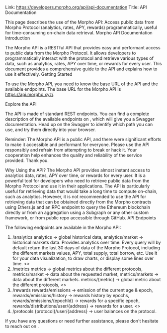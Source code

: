 Link: https://developers.morpho.org/api/api-documentation
Title: API Documentation

This page describes the use of the Morpho API: Access public data from Morpho Protocol (analytics, rates, APY, rewards) programmatically, useful for time-consuming on-chain data retrieval.
Morpho API Documentation
​​
Introduction

The Morpho API is a RESTful API that provides easy and performant access to public data from the Morpho Protocol. It allows developers to programmatically interact with the protocol and retrieve various types of data, such as analytics, rates, APY over time, or rewards for every user. This document provides a comprehensive guide to the API and explains how to use it effectively.
Getting Started

To use the Morpho API, you need to know the base URL of the API and the available endpoints. The base URL for the Morpho API is https://api.morpho.xyz/.

Explore the API

The API is made of standard REST endpoints. You can find a complete description of the available endpoints on , which will give you a Swagger documentation. Head up on the Swagger to identify which path you can use, and try them directly into your browser.

Reminder:
The Morpho API is a public API, and there were significant efforts to make it accessible and performant for everyone. Please use the API responsibly and refrain from attempting to break or hack it. Your cooperation help enhances the quality and reliability of the service provided.
Thank you.

Why Using the API?
The Morpho API provides almost instant access to analytics data, rates, APY over time, or rewards for every user. It is a powerful tool for developers who need to retrieve public data from the Morpho Protocol and use it in their applications. The API is particularly useful for retrieving data that would take a long time to compute on-chain, such as analytics.
However, it is not recommended to use the API for retrieving data that can be obtained directly from the Morpho contracts using Ethers.js and an RPC endpoint to query the Ethereum blockchain directly or from an aggregation using a Subgraph or any other custom framework, or from public repo accessible through GitHub.
API Endpoints

The following endpoints are available in the Morpho API:

1. /analytics
   analytics -> global historical data,
   analytics/market -> historical markets data.
   Provides analytics over time. Every query will by default return the last 30 days of data of the Morpho Protocol, including the different markets values, APY, total supply, total borrow, etc. Use it for your data visualization, to draw charts, or display some lines over time.
   <>
2. /metrics
   metrics -> global metrics about the different protocols,
   metrics/market -> data about the requested market,
   metrics/markets -> data about the different markets.
   metrics/{metric} -> global metric about the different protocols,
   <>
3. /rewards
   rewards/emissions -> emission of the current age & epoch,
   rewards/emissions/history -> rewards history by epochs,
   rewards/emissions/{epochId} -> rewards for a specific epoch,
   rewards/distributions/user/{address} -> rewards for a user.
   <>
4. /protocols
   {protocol}/user/{address} -> user balances on the protocol.

If you have any questions or need further assistance, please don't hesitate to reach out on .
